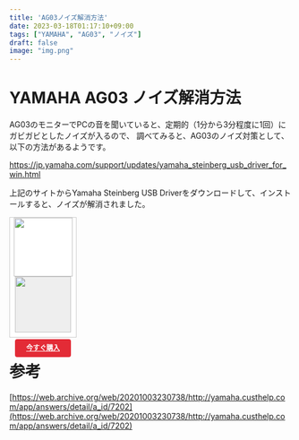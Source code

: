 ```yaml
---
title: 'AG03ノイズ解消方法'
date: 2023-03-18T01:17:10+09:00
tags: ["YAMAHA", "AG03", "ノイズ"]
draft: false
image: "img.png"
---
```


# YAMAHA AG03 ノイズ解消方法

AG03のモニターでPCの音を聞いていると、定期的（1分から3分程度に1回）にガビガビとしたノイズが入るので、
調べてみると、AG03のノイズ対策として、以下の方法があるようです。

https://jp.yamaha.com/support/updates/yamaha_steinberg_usb_driver_for_win.html

上記のサイトからYamaha Steinberg USB Driverをダウンロードして、インストールすると、ノイズが解消されました。

<div style="background:#fff;width:120px;height:215px;box-sizing:border-box;border:1px solid #ccc;display:flex;flex-direction:column;justify-content:flex-start;align-items:center;"><div style="line-height:0;"><img src="https://static.jp.mercari.com/assets/img/common/jp/logo_horizontal.png" width="105"></div><a href="https://jp.mercari.com/item/m10570024971?afid=1916658352" style="width:100px;height:100px;background:#eee;" target="_self"><img src="https://ambassador-system.mercari.com/v1/i?id=m10570024971&svc=m" style="line-height:0;width:100px;height:100px;object-fit:contain;"/></a><div style="padding:12px 0;width:100%;text-align:center;"><a href="https://jp.mercari.com/item/m10570024971?afid=1916658352" style="width:100px;height:32px;background-color:#E32B36;border-radius:4px;line-height:14px;text-align:center;color:#fff;font-weight:bold;border:0;font-size:12px;display:inline-flex;justify-content:center;align-items:center;" target="_self">今すぐ購入</a></div></div>

# 参考
[https://web.archive.org/web/20201003230738/http://yamaha.custhelp.com/app/answers/detail/a_id/7202](https://web.archive.org/web/20201003230738/http://yamaha.custhelp.com/app/answers/detail/a_id/7202)